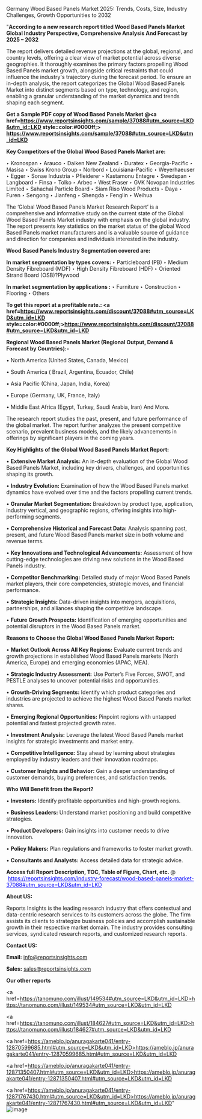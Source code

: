 Germany Wood Based Panels Market 2025: Trends, Costs, Size, Industry Challenges, Growth Opportunities to 2032

"<strong>According to a new research report titled Wood Based Panels Market Global Industry Perspective, Comprehensive Analysis And Forecast by 2025 – 2032</strong>

The report delivers detailed revenue projections at the global, regional, and country levels, offering a clear view of market potential across diverse geographies. It thoroughly examines the primary factors propelling Wood Based Panels market growth, alongside critical restraints that could influence the industry's trajectory during the forecast period. To ensure an in-depth analysis, the report categorizes the Global Wood Based Panels Market into distinct segments based on type, technology, and region, enabling a granular understanding of the market dynamics and trends shaping each segment.

<strong>Get a Sample PDF copy of Wood Based Panels Market </strong><strong>@<a href=https://www.reportsinsights.com/sample/37088#utm_source=LKD&utm_id=LKD style=color:#0000ff;> https://www.reportsinsights.com/sample/37088#utm_source=LKD&utm_id=LKD</a></strong></font>

<strong>Key Competitors of the Global Wood Based Panels Market are:</strong>

‣ Kronospan
‣ Arauco
‣ Daiken New Zealand
‣ Duratex
‣ Georgia-Pacific
‣ Masisa
‣ Swiss Krono Group
‣ Norbord
‣ Louisiana-Pacific
‣ Weyerhaeuser
‣ Egger
‣ Sonae Industria
‣ Pfleiderer
‣ Kastamonu Entegre
‣ Swedspan
‣ Langboard
‣ Finsa
‣ Tolko
‣ Arbec
‣ West Fraser
‣ GVK Novopan Industries Limited
‣ Sahachai Particle Board
‣ Siam Riso Wood Products
‣ Daya
‣ Furen
‣ Sengong
‣ Jianfeng
‣ Shengda
‣ Fenglin
‣ Weihua

The ‘Global Wood Based Panels Market Research Report’ is a comprehensive and informative study on the current state of the Global Wood Based Panels Market industry with emphasis on the global industry. The report presents key statistics on the market status of the global Wood Based Panels market manufacturers and is a valuable source of guidance and direction for companies and individuals interested in the industry.

<strong>Wood Based Panels Industry Segmentation covered are:</strong>

<strong>In market segmentation by types covers: </strong> 
‣ Particleboard (PB)
‣ Medium Density Fibreboard (MDF)
‣ High Density Fibreboard (HDF)
‣ Oriented Strand Board (OSB)?Plywood

<strong>In market segmentation by applications :</strong> 
‣ Furniture
‣ Construction
‣ Flooring
‣ Others

<strong>To get this report at a profitable rate.: <a href=https://www.reportsinsights.com/discount/37088#utm_source=LKD&utm_id=LKD style=color:#0000ff;>https://www.reportsinsights.com/discount/37088#utm_source=LKD&utm_id=LKD</a></strong></font>

<strong>Regional Wood Based Panels Market (Regional Output, Demand &amp; Forecast by Countries):-</strong>

• North America (United States, Canada, Mexico)

• South America ( Brazil, Argentina, Ecuador, Chile)

• Asia Pacific (China, Japan, India, Korea)

• Europe (Germany, UK, France, Italy)

• Middle East Africa (Egypt, Turkey, Saudi Arabia, Iran) And More.

The research report studies the past, present, and future performance of the global market. The report further analyzes the present competitive scenario, prevalent business models, and the likely advancements in offerings by significant players in the coming years.

<strong>Key Highlights of the Global Wood Based Panels Market Report:</strong>

• <strong>Extensive Market Analysis:</strong> An in-depth evaluation of the Global Wood Based Panels Market, including key drivers, challenges, and opportunities shaping its growth.

• <strong>Industry Evolution:</strong> Examination of how the Wood Based Panels market dynamics have evolved over time and the factors propelling current trends.

• <strong>Granular Market Segmentation:</strong> Breakdown by product type, application, industry vertical, and geographic regions, offering insights into high-performing segments.

• <strong>Comprehensive Historical and Forecast Data:</strong> Analysis spanning past, present, and future Wood Based Panels market size in both volume and revenue terms.

• <strong>Key Innovations and Technological Advancements:</strong> Assessment of how cutting-edge technologies are driving new solutions in the Wood Based Panels industry.

• <strong>Competitor Benchmarking:</strong> Detailed study of major Wood Based Panels market players, their core competencies, strategic moves, and financial performance.

• <strong>Strategic Insights:</strong> Data-driven insights into mergers, acquisitions, partnerships, and alliances shaping the competitive landscape.

• <strong>Future Growth Prospects:</strong> Identification of emerging opportunities and potential disruptors in the Wood Based Panels market.

<strong>Reasons to Choose the Global Wood Based Panels Market Report:</strong>

• <strong>Market Outlook Across All Key Regions:</strong> Evaluate current trends and growth projections in established Wood Based Panels markets (North America, Europe) and emerging economies (APAC, MEA).

• <strong>Strategic Industry Assessment:</strong> Use Porter’s Five Forces, SWOT, and PESTLE analyses to uncover potential risks and opportunities.

• <strong>Growth-Driving Segments:</strong> Identify which product categories and industries are projected to achieve the highest Wood Based Panels market shares.

• <strong>Emerging Regional Opportunities:</strong> Pinpoint regions with untapped potential and fastest projected growth rates.

• <strong>Investment Analysis:</strong> Leverage the latest Wood Based Panels market insights for strategic investments and market entry.

• <strong>Competitive Intelligence:</strong> Stay ahead by learning about strategies employed by industry leaders and their innovation roadmaps.

• <strong>Customer Insights and Behavior:</strong> Gain a deeper understanding of customer demands, buying preferences, and satisfaction trends.

<strong>Who Will Benefit from the Report?</strong>

• <strong>Investors:</strong> Identify profitable opportunities and high-growth regions.

• <strong>Business Leaders:</strong> Understand market positioning and build competitive strategies.

• <strong>Product Developers:</strong> Gain insights into customer needs to drive innovation.

• <strong>Policy Makers:</strong> Plan regulations and frameworks to foster market growth.

• <strong>Consultants and Analysts:</strong> Access detailed data for strategic advice.
</ul>
<strong>Access full Report Description, TOC, Table of Figure, Chart, etc. </strong>@  <a href=https://reportsinsights.com/industry-forecast/wood-based-panels-market-37088#utm_source=LKD&utm_id=LKD style=color:#0000ff;>https://reportsinsights.com/industry-forecast/wood-based-panels-market-37088#utm_source=LKD&utm_id=LKD</a></font>

<strong><strong>About US</strong>:</strong>

Reports Insights is the leading research industry that offers contextual and data-centric research services to its customers across the globe. The firm assists its clients to strategize business policies and accomplish sustainable growth in their respective market domain. The industry provides consulting services, syndicated research reports, and customized research reports.

<strong>Contact US:</strong>

<p class=""""><b>Email:</b> <a href=mailto:info@reportsinsights.com>info@reportsinsights.com</a></p>
<p class=""""><b>Sales:</b> <a href=mailto:sales@reportsinsights.com>sales@reportsinsights.com</a></p>

<strong>Our other reports</strong>

<a href=https://tanomuno.com/illust/149534#utm_source=LKD&utm_id=LKD>https://tanomuno.com/illust/149534#utm_source=LKD&utm_id=LKD</a>

<a href=https://tanomuno.com/illust/184627#utm_source=LKD&utm_id=LKD>https://tanomuno.com/illust/184627#utm_source=LKD&utm_id=LKD</a>

<a href=https://ameblo.jp/anuragakarte041/entry-12870599685.html#utm_source=LKD&utm_id=LKD>https://ameblo.jp/anuragakarte041/entry-12870599685.html#utm_source=LKD&utm_id=LKD</a>

<a href=https://ameblo.jp/anuragakarte041/entry-12871350407.html#utm_source=LKD&utm_id=LKD>https://ameblo.jp/anuragakarte041/entry-12871350407.html#utm_source=LKD&utm_id=LKD</a>

<a href=https://ameblo.jp/anuragakarte041/entry-12871767430.html#utm_source=LKD&utm_id=LKD>https://ameblo.jp/anuragakarte041/entry-12871767430.html#utm_source=LKD&utm_id=LKD</a>"
![image](https://github.com/user-attachments/assets/5100d3ff-4900-4ce0-a841-001297dd4e8b)
